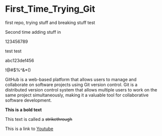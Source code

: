 # First_Time_Trying_Git
first repo, trying stuff and breaking stuff
 test

 Second time adding stuff in

 123456789

 test test

 abc123def456

 !@#$%^&*()

 GitHub is a web-based platform that allows users to manage and collaborate on software projects using Git version control. Git is a distributed version control system that allows multiple users to work on the same project simultaneously, making it a valuable tool for collaborative software development.

 **This is a bold text**

 This text is called a ~~strikethrough~~

 This is a link to [Youtube](https://www.youtube.com)

